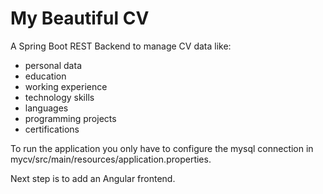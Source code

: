 # My Beautiful CV
A Spring Boot REST Backend to manage CV data like:
- personal data
- education
- working experience
- technology skills
- languages
- programming projects
- certifications

To run the application you only have to configure the mysql connection in mycv/src/main/resources/application.properties.

Next step is to add an Angular frontend.
